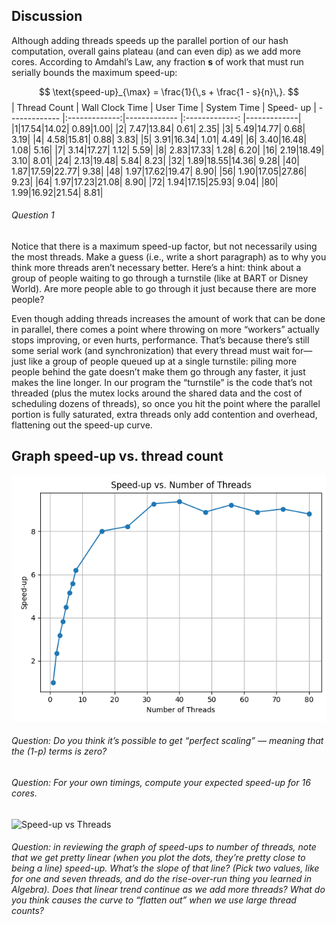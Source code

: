 

## Discussion

Although adding threads speeds up the parallel portion of our hash computation, overall gains plateau (and can even dip) as we add more cores. According to Amdahl’s Law, any fraction **s** of work that must run serially bounds the maximum speed-up:

$$
\text{speed-up}_{\max} = \frac{1}{\,s + \frac{1 - s}{n}\,}.
$$
| Thread Count | Wall Clock Time | User Time | System Time | Speed- up | 
------------- |:-------------:|------------- |:-------------: |-------------|
|1|17.54|14.02| 0.89|1.00|
|2| 7.47|13.84| 0.61| 2.35|
|3| 5.49|14.77| 0.68| 3.19|
|4| 4.58|15.81| 0.88| 3.83|
|5| 3.91|16.34| 1.01| 4.49|
|6| 3.40|16.48| 1.08| 5.16|
|7| 3.14|17.27| 1.12| 5.59|
|8| 2.83|17.33| 1.28| 6.20|
|16| 2.19|18.49| 3.10| 8.01|
|24| 2.13|19.48| 5.84| 8.23|
|32| 1.89|18.55|14.36| 9.28|
|40| 1.87|17.59|22.77| 9.38|
|48| 1.97|17.62|19.47| 8.90|
|56| 1.90|17.05|27.86| 9.23|
|64| 1.97|17.23|21.08| 8.90|
|72| 1.94|17.15|25.93| 9.04|
|80| 1.99|16.92|21.54| 8.81|

###### Question 1
Notice that there is a maximum speed-up factor, but not necessarily using the most threads. Make a guess (i.e., write a short paragraph) as to why you think more threads aren’t necessary better. Here’s a hint: think about a group of people waiting to go through a turnstile (like at BART or Disney World). Are more people able to go through it just because there are more people?

Even though adding threads increases the amount of work that can be done in parallel, there comes a point where throwing on more “workers” actually stops improving, or even hurts, performance. That’s because there’s still some serial work (and synchronization) that every thread must wait for—just like a group of people queued up at a single turnstile: piling more people behind the gate doesn’t make them go through any faster, it just makes the line longer. In our program the “turnstile” is the code that’s not threaded (plus the mutex locks around the shared data and the cost of scheduling dozens of threads), so once you hit the point where the parallel portion is fully saturated, extra threads only add contention and overhead, flattening out the speed-up curve.


## Graph speed-up vs. thread count

![Speed-up vs Threads](speedup.png)

###### Question: Do you think it’s possible to get “perfect scaling” — meaning that the (1-p) terms is zero?

###### Question: For your own timings, compute your expected speed-up for 16 cores. 

![Speed-up vs Threads](Runetimes.png)

######  Question: in reviewing the graph of speed-ups to number of threads, note that we get pretty linear (when you plot the dots, they’re pretty close to being a line) speed-up. What’s the slope of that line? (Pick two values, like for one and seven threads, and do the rise-over-run thing you learned in Algebra). Does that linear trend continue as we add more threads? What do you think causes the curve to “flatten out” when we use large thread counts?
